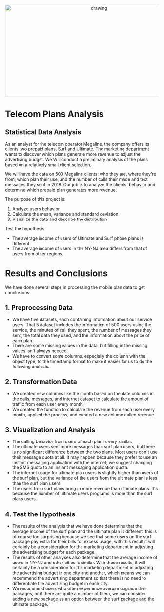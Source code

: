 <p align="center">
  <a href="https://practicum.com/id-idn/">
    <img src="https://www.letstalk.com/app/uploads/2019/11/reachmobile2-1.jpeg" alt="drawing" width="600" height="300">
  </a>
</p>

# Telecom Plans Analysis

## Statistical Data Analysis

As an analyst for the telecom operator Megaline, the company offers its clients two prepaid plans, Surf and Ultimate. The marketing department wants to discover which plans generate more revenue to adjust the advertising budget. We Will conduct a preliminary analysis of the plans based on a relatively small client selection.

We will have the data on 500 Megaline clients: who they are, where they're from, which plan their use, and the number of calls their made and text messages they sent in 2018. Our job is to analyze the clients' behavior and determine which prepaid plan generates more revenue.

The purpose of this project is:
1. Analyze users behavior
2. Calculate the mean, variance and standard deviation
3. Visualize the data and describe the distribution

Test the hypothesis:
- The average income of users of Ultimate and Surf phone plans is different.
- The average income of users in the NY-NJ area differs from that of users from other regions.

# Results and Conclusions

We have done several steps in processing the mobile plan data to get conclusions:

## 1. Preprocessing Data

- We have five datasets, each containing information about our service users. That 5 dataset includes the information of 500 users using the service, the minutes of call they spent, the number of messages they sent, the total data they used, and the information about the price of each plan.
- There are some missing values ​​in the data, but filling in the missing values ​​isn't always needed.
- We have to convert some columns, especially the column with the object type, to the timestamp format to make it easier for us to do the following analysis.

## 2. Transformation Data

- We created new columns like the month based on the date columns in the calls, messages, and internet dataset to calculate the amount of traffic from each user every month.
- We created the function to calculate the revenue from each user every month, applied the process, and created a new column called revenue.

## 3. Visualization and Analysis

- The calling behavior from users of each plan is very similar.
- The ultimate users sent more messages than surf plan users, but there is no significant difference between the two plans. Most users don't use their message quota at all. It may happen because they prefer to use an instant messaging application with the internet; we suggest changing the SMS quota to an instant messaging application quota.
- The internet usage for ultimate plan users is slightly higher than users of the surf plan, but the variance of the users from the ultimate plan is less than the surf plan users.
- The users from surf plans bring in more revenue than ultimate plans. It's because the number of ultimate users programs is more than the surf plans users.

## 4. Test the Hypothesis

- The results of the analysis that we have done determine that the average income of the surf plan and the ultimate plan is different, this is of course too surprising because we see that some users on the surf package pay extra for their bills for excess usage, with this result it will certainly be a consideration for the marketing department in adjusting the advertising budget for each package.
- The results of other analyses also determine that the average income of users in NY-NJ and other cities is similar. With these results, it will certainly be a consideration for the marketing department in adjusting the advertising budget in one city and another, which means we can recommend the advertising department so that there is no need to differentiate the advertising budget in each city.
- We recommend users who often experience overuse upgrade their packages, or if there are quite a number of them, we can consider adding a new package as an option between the surf package and the ultimate package.
